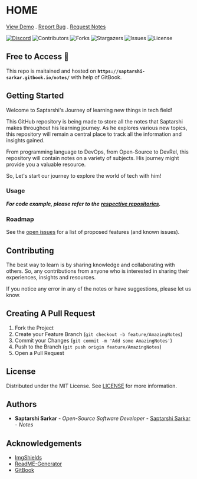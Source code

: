 # HOME

[View Demo](https://saptarshi-sarkar.gitbook.io/notes/) . [Report Bug](https://github.com/SaptarshiSarkar12/notes/issues/new?assignees=&labels=bug&projects=&template=bug.yml&title=%5BBug%5D%3A+%3Ctitle%3E) . [Request Notes](https://github.com/SaptarshiSarkar12/notes/issues/new?assignees=&labels=new+notes+request&projects=&template=notes.yml&title=%5BResource%5D+%3Ctitle%3E)

[![Discord](https://img.shields.io/discord/1034035416300519454)](https://discord.gg/DeT4jXPfkG) ![Contributors](https://img.shields.io/github/contributors/SaptarshiSarkar12/notes?color=dark-green) ![Forks](https://img.shields.io/github/forks/SaptarshiSarkar12/notes?style=social) ![Stargazers](https://img.shields.io/github/stars/SaptarshiSarkar12/notes?style=social) ![Issues](https://img.shields.io/github/issues/SaptarshiSarkar12/notes) ![License](https://img.shields.io/github/license/SaptarshiSarkar12/notes)

## Free to Access 💸

This repo is maitained and hosted on **`https://saptarshi-sarkar.gitbook.io/notes/`** with help of GitBook.

## Getting Started

Welcome to Saptarshi's Journey of learning new things in tech field!

This GitHub repository is being made to store all the notes that Saptarshi makes throughout his learning journey. As he explores various new topics, this repository will remain a central place to track all the information and insights gained.

From programming language to DevOps, from Open-Source to DevRel, this repository will contain notes on a variety of subjects. His journey might provide you a valuable resource.

So, Let's start our journey to explore the world of tech with him!

### Usage

_**For code example, please refer to the**_ [_**respective repositories**_](https://github.com/SaptarshiSarkar12?tab=repositories)_**.**_

### Roadmap

See the [open issues](https://github.com/SaptarshiSarkar12/notes/issues) for a list of proposed features (and known issues).

## Contributing

The best way to learn is by sharing knowledge and collaborating with others. So, any contributions from anyone who is interested in sharing their experiences, insights and resources.

If you notice any error in any of the notes or have suggestions, please let us know.

## Creating A Pull Request

1. Fork the Project
2. Create your Feature Branch (`git checkout -b feature/AmazingNotes`)
3. Commit your Changes (`git commit -m 'Add some AmazingNotes'`)
4. Push to the Branch (`git push origin feature/AmazingNotes`)
5. Open a Pull Request

## License

Distributed under the MIT License. See [LICENSE](LICENSE.md) for more information.

## Authors

* **Saptarshi Sarkar** - _Open-Source Software Developer_ - [Saptarshi Sarkar](http://github.com/SaptarshiSarkar12/) - _Notes_

## Acknowledgements

* [ImgShields](https://shields.io/)
* [ReadME-Generator](https://github.com/ShaanCoding/ReadME-Generator)
* [GitBook](https://gitbook.com/)
